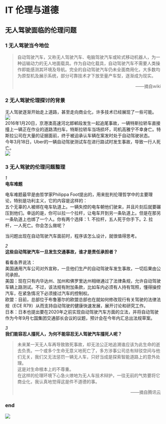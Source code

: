 # IT 伦理与道德
## 无人驾驶面临的伦理问题
### 1 无人驾驶当今地位
>自动驾驶汽车，又称无人驾驶汽车、电脑驾驶汽车或轮式移动机器人，为一种运输动力的无人地面载具。作为自动化载具，自动驾驶汽车不需要人类操作即能感测其环境及导航。完全的自动驾驶汽车仍未全面商用化，大多数均为原型机及展示系统，部分可靠技术才下放至量产车型，逐渐成为现实。 <p align="right">——摘自wiki</p>
### 2 无人驾驶伦理探讨的背景
无人驾驶逐渐开始走上道路，甚至走向商业化，许多技术已经展现了一些可能。
![](https://cdn-fs.d1ev.com/d/file/photo/2018/07/1530790204397106.jpg!w720)  
2016年1月20日，京港澳高速河北邯郸段发生一起追尾事故，一辆特斯拉轿车直接撞上一辆正在作业的道路清扫车，特斯拉轿车当场损坏，司机高雅宁不幸身亡。特斯拉公司在大量的证据面前，终于被迫承认车辆在案发时处于自动驾驶状态。  
今年3月18日，Uber的一辆自动驾驶测试车在进行路试时发生事故，导致一行人死亡。  
![](https://cdn-fs.d1ev.com/d/file/photo/2018/07/1530790204271350.jpg!w720)  
### 3 无人驾驶的伦理问题整理
*1*  
**电车难题**  

电车难题最早是由哲学家Philippa Foot提出的，用来批判伦理哲学中的主要理论，特别是功利主义，它的内容是这样的：  
五个无辜的人被绑在电车轨道上。一辆失控的电车朝他们驶来，并且片刻后就要碾压到他们。幸运的是，你可以拉一个拉杆，让电车开到另一条轨道上。但是在那另一条轨道上也绑了一个人。你有两个选择：1. 不拉杆，五人死于你手下。2. 拉杆，一人死亡。你会怎么做呢？  

当问题出现在自动驾驶汽车面前时，程序该怎么设计，就很值得思考。  

*2*  
**这些自动驾驶汽车一旦发生交通事故，谁才是责任承担者？**  

看看各界说法：  
美国通用汽车公司对外宣称，一旦他们生产的自动驾驶车发生事故，一切后果由公司承担。  
美国：现在只有内华达州、加州和佛罗里达州相继通过了法律条规，允许自动驾驶车辆上路测试。不过，该法规有附加条款，比如车内必须有人持有驾照，懂得操控汽车，在紧急情况下必须接过汽车的控制权。  
欧盟：目前，总部位于布鲁塞尔的欧盟总部也在就如何修改现行有关驾驶的法律法规（ECE R79）从而支持自动驾驶的健康快速发展，展开讨论和研究工作。  
日本：日本也提出要在2020年之前实现自动驾驶汽车方面的立法，并将自动驾驶作为今年9月七国集团交通部长会议的议题，预计会在今年内汇总出法规草案。  

*3*  
**我们能容忍人撞死人，为何不能容忍无人驾驶汽车撞死人呢？**  

>未来某一天无人车再导致致死事故，却无法公正地追溯谁应该为此生命的逝去负责。一个或多个生命无意义地死亡了，多方涉事公司总有辩驳空间与他们无关，我们又无法惩罚一辆无人车，只好当成是探索智能道路上的意外处理。  
这是对生命根本上的不尊重。  
在这样的伦理环境下心急火燎地为无人车技术辩护，一往无前的气势要将它商业化，我认真地觉得这是件不道德的事。  <p align="right">——摘自腾讯云</p>

### end
![](https://ask.qcloudimg.com/http-save/yehe-1000017/ohfnz1vafl.jpeg)